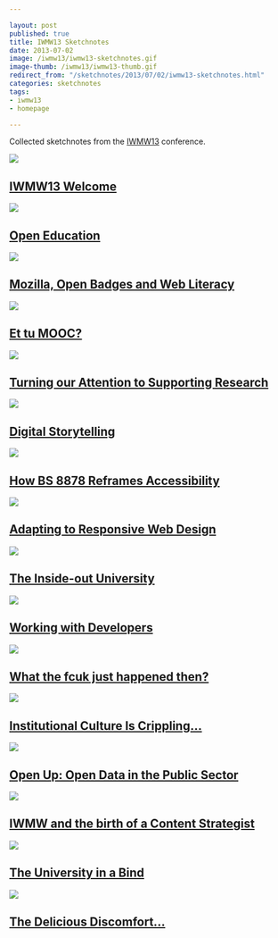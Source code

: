 ```yaml
---

layout: post
published: true
title: IWMW13 Sketchnotes
date: 2013-07-02
image: /iwmw13/iwmw13-sketchnotes.gif
image-thumb: /iwmw13/iwmw13-thumb.gif
redirect_from: "/sketchnotes/2013/07/02/iwmw13-sketchnotes.html"
categories: sketchnotes
tags: 
- iwmw13
- homepage

---
```



Collected sketchnotes from the [IWMW13](http://iwmw.ukoln.ac.uk/iwmw2013/index.html) conference.

<section>
  	<div class="panel">
		<a href="{{ site.baseurl }}/images/iwmw13/iwmw13-welcome.gif"><img src="{{ site.baseurl }}/images/iwmw13/iwmw13-welcome-thumb.gif" class="img-responsive"></a>
		<h2 class="panel-title media-heading"><a href="{{ site.baseurl }}/images/iwmw13/iwmw13-welcome.gif">IWMW13 Welcome</a></h2>
	</div>
</section>

<section>
  	<div class="panel">
		<a href="{{ site.baseurl }}/images/iwmw13/iwmw13-open-education.gif"><img src="{{ site.baseurl }}/images/iwmw13/iwmw13-open-education-thumb.gif" class="img-responsive"></a>
		<h2 class="panel-title media-heading"><a href="{{ site.baseurl }}/images/iwmw13/iwmw13-open-education.gif">Open Education</a></h2>
	</div>
</section>

<section>
  	<div class="panel">
		<a href="{{ site.baseurl }}/images/iwmw13/iwmw13-mozilla-open-badges.gif"><img src="{{ site.baseurl }}/images/iwmw13/iwmw13-mozilla-open-badges-thumb.gif" class="img-responsive"></a>
		<h2 class="panel-title media-heading"><a href="{{ site.baseurl }}/images/iwmw13/iwmw13-mozilla-open-badges.gif">Mozilla, Open Badges and Web Literacy</a></h2>
	</div>
</section>

<section>
  	<div class="panel">
		<a href="{{ site.baseurl }}/images/iwmw13/iwmw13-et-tu-mooc.gif"><img src="{{ site.baseurl }}/images/iwmw13/iwmw13-et-tu-mooc-thumb.gif" class="img-responsive"></a>
		<h2 class="panel-title media-heading"><a href="{{ site.baseurl }}/images/iwmw13/iwmw13-et-tu-mooc.gif">Et tu MOOC?</a></h2>
	</div>
</section>

<section>
  	<div class="panel">
		<a href="{{ site.baseurl }}/images/iwmw13/iwmw13-supporting-research.gif"><img src="{{ site.baseurl }}/images/iwmw13/iwmw13-supporting-research-thumb.gif" class="img-responsive"></a>
		<h2 class="panel-title media-heading"><a href="{{ site.baseurl }}/images/iwmw13/iwmw13-supporting-research.gif">Turning our Attention to Supporting Research</a></h2>
	</div>
</section>

<section>
  	<div class="panel">
		<a href="{{ site.baseurl }}/images/iwmw13/iwmw13-digital-storytelling.gif"><img src="{{ site.baseurl }}/images/iwmw13/iwmw13-digital-storytelling-thumb.gif" class="img-responsive"></a>
		<h2 class="panel-title media-heading"><a href="{{ site.baseurl }}/images/iwmw13/iwmw13-digital-storytelling.gif">Digital Storytelling</a></h2>
	</div>
</section>

<section>
  	<div class="panel">
		<a href="{{ site.baseurl }}/images/iwmw13/iwmw13-BS8878.gif"><img src="{{ site.baseurl }}/images/iwmw13/iwmw13-BS8878-thumb.gif" class="img-responsive"></a>
		<h2 class="panel-title media-heading"><a href="{{ site.baseurl }}/images/iwmw13/iwmw13-BS8878.gif">How BS 8878 Reframes Accessibility</a></h2>
	</div>
</section>

<section>
  	<div class="panel">
		<a href="{{ site.baseurl }}/images/iwmw13/iwmw13-adapting-to-rwd.gif"><img src="{{ site.baseurl }}/images/iwmw13/iwmw13-adapting-to-rwd-thumb.gif" class="img-responsive"></a>
		<h2 class="panel-title media-heading"><a href="{{ site.baseurl }}/images/iwmw13/iwmw13-adapting-to-rwd.gif">Adapting to Responsive Web Design</a></h2>
	</div>
</section>

<section>
  	<div class="panel">
		<a href="{{ site.baseurl }}/images/iwmw13/iwmw13-inside-out.gif"><img src="{{ site.baseurl }}/images/iwmw13/iwmw13-inside-out-thumb.gif" class="img-responsive"></a>
		<h2 class="panel-title media-heading"><a href="{{ site.baseurl }}/images/iwmw13/iwmw13-inside-out.gif">The Inside-out University</a></h2>
	</div>
</section>

<section>
  	<div class="panel">
		<a href="{{ site.baseurl }}/images/iwmw13/iwmw13-working-with-developers.gif"><img src="{{ site.baseurl }}/images/iwmw13/iwmw13-working-with-developers-thumb.gif" class="img-responsive"></a>
		<h2 class="panel-title media-heading"><a href="{{ site.baseurl }}/images/iwmw13/iwmw13-working-with-developers.gif">Working with Developers</a></h2>
	</div>
</section>

<section>
  	<div class="panel">
		<a href="{{ site.baseurl }}/images/iwmw13/iwmw13-wtf.gif"><img src="{{ site.baseurl }}/images/iwmw13/iwmw13-wtf-thumb.gif" class="img-responsive"></a>
		<h2 class="panel-title media-heading"><a href="{{ site.baseurl }}/images/iwmw13/iwmw13-wtf.gif">What the fcuk just happened then?</a></h2>
	</div>
</section>

<section>
  	<div class="panel">
		<a href="{{ site.baseurl }}/images/iwmw13/iwmw13-culture-crippling.gif"><img src="{{ site.baseurl }}/images/iwmw13/iwmw13-culture-crippling-thumb.gif" class="img-responsive"></a>
		<h2 class="panel-title media-heading"><a href="{{ site.baseurl }}/images/iwmw13/iwmw13-culture-crippling.gif">Institutional Culture Is Crippling...</a></h2>
	</div>
</section>

<section>
  	<div class="panel">
		<a href="{{ site.baseurl }}/images/iwmw13/iwmw13-open-data.gif"><img src="{{ site.baseurl }}/images/iwmw13/iwmw13-open-data-thumb.gif" class="img-responsive"></a>
		<h2 class="panel-title media-heading"><a href="{{ site.baseurl }}/images/iwmw13/iwmw13-open-data.gif">Open Up: Open Data in the Public Sector</a></h2>
	</div>
</section>

<section>
  	<div class="panel">
		<a href="{{ site.baseurl }}/images/iwmw13/iwmw13-content-strategist.gif"><img src="{{ site.baseurl }}/images/iwmw13/iwmw13-content-strategist-thumb.gif" class="img-responsive"></a>
		<h2 class="panel-title media-heading"><a href="{{ site.baseurl }}/images/iwmw13/iwmw13-content-strategist.gif">IWMW and the birth of a Content Strategist</a></h2>
	</div>
</section>

<section>
  	<div class="panel">
		<a href="{{ site.baseurl }}/images/iwmw13/iwmw13-uni-in-a-bind.gif"><img src="{{ site.baseurl }}/images/iwmw13/iwmw13-uni-in-a-bind-thumb.gif" class="img-responsive"></a>
		<h2 class="panel-title media-heading"><a href="{{ site.baseurl }}/images/iwmw13/iwmw13-uni-in-a-bind.gif">The University in a Bind</a></h2>
	</div>
</section>

<section>
  	<div class="panel">
		<a href="{{ site.baseurl }}/images/iwmw13/iwmw13-delicious-discomfort.gif"><img src="{{ site.baseurl }}/images/iwmw13/iwmw13-delicious-discomfort-thumb.gif" class="img-responsive"></a>
		<h2 class="panel-title media-heading"><a href="{{ site.baseurl }}/images/iwmw13/iwmw13-delicious-discomfort.gif">The Delicious Discomfort...</a></h2>
	</div>
</section>